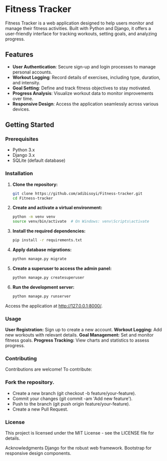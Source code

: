 # Fitness Tracker

Fitness Tracker is a web application designed to help users monitor and manage their fitness activities. Built with Python and Django, it offers a user-friendly interface for tracking workouts, setting goals, and analyzing progress.

## Features
- **User Authentication**: Secure sign-up and login processes to manage personal accounts.
- **Workout Logging**: Record details of exercises, including type, duration, and intensity.
- **Goal Setting**: Define and track fitness objectives to stay motivated.
- **Progress Analysis**: Visualize workout data to monitor improvements over time.
- **Responsive Design**: Access the application seamlessly across various devices.

## Getting Started

### Prerequisites
- Python 3.x
- Django 3.x
- SQLite (default database)

### Installation
1. **Clone the repository:**
   ```bash
   git clone https://github.com/adibisoyi/Fitness-tracker.git
   cd Fitness-tracker
    ```
2. **Create and activate a virtual environment:**
    ```bash
    python -m venv venv
    source venv/bin/activate  # On Windows: venv\Scripts\activate
    ```
3. **Install the required dependencies:**
    ```bash
    pip install -r requirements.txt
    ```
4. **Apply database migrations:**
    ```bash
    python manage.py migrate
    ```
5. **Create a superuser to access the admin panel:**
    ```bash
    python manage.py createsuperuser
    ```
6. **Run the development server:**
    ```bash
    python manage.py runserver
    ```
Access the application at http://127.0.0.1:8000/.

### Usage
**User Registration:** Sign up to create a new account.
**Workout Logging:** Add new workouts with relevant details.
**Goal Management:** Set and monitor fitness goals.
**Progress Tracking:** View charts and statistics to assess progress.

### Contributing
Contributions are welcome! To contribute:

### Fork the repository.
- Create a new branch (git checkout -b feature/your-feature).
- Commit your changes (git commit -am 'Add new feature').
- Push to the branch (git push origin feature/your-feature).
- Create a new Pull Request.
### License
This project is licensed under the MIT License - see the LICENSE file for details.

Acknowledgments
Django for the robust web framework.
Bootstrap for responsive design components.
